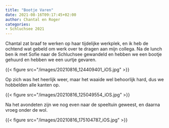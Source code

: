 ```yaml
---
title: "Bootje Varen"
date: 2021-08-16T09:17:45+02:00
author: Chantal en Roger
categories:
- Schluchsee 2021
---
```


Chantal zat braaf te werken op haar tijdelijke werkplek, en ik heb de ochtend wat gebeld om werk over te dragen aan mijn collega. Na de lunch ben ik met Sofie naar de Schluchsee gewandeld en hebben we een bootje gehuurd en hebben we een uurtje gevaren.

{{< figure src="/images/20210816_124409401_iOS.jpg" >}}

Op zich was het heerlijk weer, maar het waaide wel behoorlijk hard, dus we hobbelden alle kanten op.

{{< figure src="/images/20210816_125049554_iOS.jpg" >}}

Na het avondeten zijn we nog even naar de speeltuin geweest, en daarna vroeg onder de wol.

{{< figure src="/images/20210816_175104787_iOS.jpg" >}}